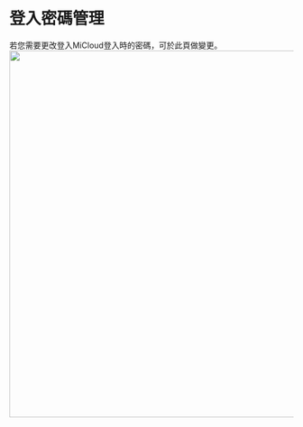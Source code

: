 登入密碼管理
===
若您需要更改登入MiCloud登入時的密碼，可於此頁做變更。
<img src='images/Micloud+Password-http://wiki.micloud.tw/Wiki/attach/MiCloud%20Account%20Modify/p1%20-8.png' width='650' align='center'/>
